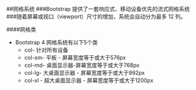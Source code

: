 ##网格系统
###Bootstrap 提供了一套响应式、移动设备优先的流式网格系统
###随着屏幕或视口（viewport）尺寸的增加，系统会自动分为最多 12 列。

####网格类
- Bootstrap 4 网格系统有以下5个类
  - col- 针对所有设备
  - col-sm- 平板 - 屏幕宽度等于或大于576px
  - col-md- 桌面显示器-屏幕宽度等于或大于768px
  - col-lg- 大桌面显示器 - 屏幕宽度等于或大于992px
  - col-xl - 超大桌面显示器 - 屏幕宽度等于或大于1200px
